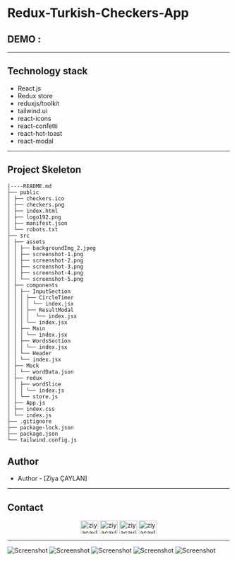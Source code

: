 # Redux-Turkish-Checkers-App

## DEMO :

---

## Technology stack

- React.js
- Redux store
- reduxjs/toolkit
- tailwind.ui
- react-icons
- react-confetti
- react-hot-toast
- react-modal

---

## Project Skeleton

```
|----README.md
├── public
│ ├── checkers.ico
│ ├── checkers.png
│ ├── index.html
│ ├── logo192.png
│ ├── manifest.json
│ └── robots.txt
├── src
│ ├── assets
│ │ ├── backgroundImg_2.jpeg
│ │ ├── screenshot-1.png
│ │ ├── screenshot-2.png
│ │ ├── screenshot-3.png
│ │ ├── screenshot-4.png
│ │ └── screenshot-5.png
│ ├── components
│ │ ├── InputSection
│ │ │ ├── CircleTimer
│ │ │ │ └── index.jsx
│ │ │ ├── ResultModal
│ │ │ │  └── index.jsx
│ │ │ └── index.jsx
│ │ ├── Main
│ │ │ └── index.jsx
│ │ ├── WordsSection
│ │ │ └── index.jsx
│ │ └── Header
│ │ └── index.jsx
│ ├── Mock
│ │ └── wordData.json
│ ├── redux
│ │ ├── wordSlice
│ │ │ └── index.js
│ │ └── store.js
│ ├── App.js
│ ├── index.css
│ └── index.js
├── .gitignore
├── package-lock.json
├── package.json
└── tailwind.config.js
```

## Author

- Author - [Ziya ÇAYLAN]

---

## Contact

<p align="center">
<a href="https://codesandbox.io/u/ziyacaylan" target="blank"><img align="center" src="https://raw.githubusercontent.com/rahuldkjain/github-profile-readme-generator/master/src/images/icons/Social/codesandbox.svg" alt="ziyacaylan" height="30" width="40" /></a>
<a href="https://codepen.io/ziya-c" target="blank"><img align="center" src="https://raw.githubusercontent.com/rahuldkjain/github-profile-readme-generator/master/src/images/icons/Social/codepen.svg" alt="ziyacaylan" height="30" width="40" /></a>
<a href="https://www.linkedin.com/in/ziya-caylan/" target="blank"><img align="center" src="https://raw.githubusercontent.com/rahuldkjain/github-profile-readme-generator/master/src/images/icons/Social/linked-in-alt.svg" alt="ziyacaylan" height="30" width="40" /></a>
<a href="https://medium.com/@ziyacaylan" target="blank"><img align="center" src="https://raw.githubusercontent.com/rahuldkjain/github-profile-readme-generator/master/src/images/icons/Social/medium.svg" alt="ziyacaylan" height="30" width="40" /></a>
</p>

---

![Screenshot](/src/assets/screenshot_1.png)
![Screenshot](/src/assets/screenshot_2.png)
![Screenshot](/src/assets/screenshot_3.png)
![Screenshot](/src/assets/screenshot_4.png)
![Screenshot](/src/assets/screenshot_5.png)
